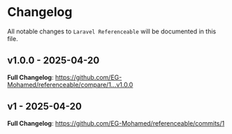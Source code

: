 # Changelog

All notable changes to `Laravel Referenceable` will be documented in this file.

## v1.0.0 - 2025-04-20

**Full Changelog**: https://github.com/EG-Mohamed/referenceable/compare/1...v1.0.0

## v1 - 2025-04-20

**Full Changelog**: https://github.com/EG-Mohamed/referenceable/commits/1
